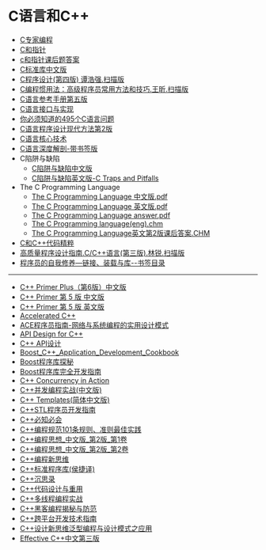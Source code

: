 # C语言和C++


* <a href="https://sn9.us/file/632278-375758992">C专家编程</a>
* <a href="https://sn9.us/file/632278-375759118">C和指针</a>
* <a href="https://sn9.us/file/632278-376032122">c和指针课后题答案</a>
* <a href="https://sn9.us/file/632278-413723421">C标准库中文版</a>
* <a href="https://sn9.us/file/632278-413723439">C程序设计(第四版) 谭浩强.扫描版</a>
* <a href="https://sn9.us/file/632278-413723433">C编程惯用法：高级程序员常用方法和技巧.王昕.扫描版</a>
* <a href="https://sn9.us/file/632278-413723430">C语言参考手册第五版</a>
* <a href="https://sn9.us/file/632278-376035626">C语言接口与实现</a>
* <a href="https://sn9.us/file/632278-376034345">你必须知道的495个C语言问题</a>
* <a href="https://sn9.us/file/632278-376033973">C语言程序设计现代方法第2版</a>
* <a href="https://sn9.us/file/632278-376033493">C语言核心技术</a>
* <a href="https://sn9.us/file/632278-376033508">C语言深度解剖-带书签版</a>
* C陷阱与缺陷
    * <a href="https://sn9.us/file/632278-376032403">C陷阱与缺陷中文版</a>
    * <a href="https://sn9.us/file/632278-413743884">C陷阱与缺陷英文版-C Traps and Pitfalls</a>
* The C Programming Language
    * <a href="https://sn9.us/file/632278-413723448">The C Programming Language 中文版.pdf</a>
    * <a href="https://sn9.us/file/632278-413723457">The C Programming Language 英文版.pdf</a>
    * <a href="https://sn9.us/file/632278-413723451">The C Programming Language answer.pdf</a>
    * <a href="https://sn9.us/file/632278-413723445">The C Programming language(eng).chm</a>
    * <a href="https://sn9.us/file/632278-413723454">The C Programming Language英文第2版课后答案.CHM</a>
* <a href="https://sn9.us/file/632278-376032115">C和C++代码精粹</a>
* <a href="https://sn9.us/file/632278-376035095">高质量程序设计指南.C/C++语言(第三版).林锐.扫描版</a>
* <a href="https://sn9.us/file/632278-383494044">程序员的自我修养—链接、装载与库--书签目录</a>


___

* <a href="https://sn9.us/file/632278-382829324">C++ Primer Plus（第6版）中文版</a>
* <a href="https://sn9.us/file/632278-376126118">C++ Primer 第 5 版 中文版</a>
* <a href="https://sn9.us/file/632278-375722464">C++ Primer 第 5 版 英文版</a>
* <a href="https://sn9.us/file/632278-376192138">Accelerated C++</a>
* <a href="https://sn9.us/file/632278-376163164">ACE程序员指南-网络与系统编程的实用设计模式</a>
* <a href="https://sn9.us/file/632278-375790397">API Design for C++</a>
* <a href="https://sn9.us/file/632278-375760951">C++ API设计</a>
* <a href="https://sn9.us/file/632278-376144337">Boost_C++_Application_Development_Cookbook</a>
* <a href="https://sn9.us/file/632278-376145819">Boost程序库探秘</a>
* <a href="https://sn9.us/file/632278-376148152">Boost程序库完全开发指南</a>
* <a href="https://sn9.us/file/632278-376166515">C++ Concurrency in Action</a>
* <a href="https://sn9.us/file/632278-375759973">C++并发编程实战(中文版)</a>
* <a href="https://sn9.us/file/632278-375712822">C++ Templates(简体中文版)</a>
* <a href="https://sn9.us/file/632278-376163878">C++STL程序员开发指南</a>
* <a href="https://sn9.us/file/632278-375794339">C++必知必会</a>
* <a href="https://sn9.us/file/632278-375712907">C++编程规范101条规则、准则最佳实践</a>
* <a href="https://sn9.us/file/632278-375713020">C++编程思想_中文版_第2版_第1卷</a>
* <a href="https://sn9.us/file/632278-375713065">C++编程思想_中文版_第2版_第2卷</a>
* <a href="https://sn9.us/file/632278-376163158">C++编程新思维</a>
* <a href="https://sn9.us/file/632278-375793834">C++标准程序库(侯捷译)</a>
* <a href="https://sn9.us/file/632278-375760243">C++沉思录</a>
* <a href="https://sn9.us/file/632278-375711926">C++代码设计与重用</a>
* <a href="https://sn9.us/file/632278-375712103">C++多线程编程实战</a>
* <a href="https://sn9.us/file/632278-375712244">C++黑客编程揭秘与防范</a>
* <a href="https://sn9.us/file/632278-375713290">C++跨平台开发技术指南</a>
* <a href="https://sn9.us/file/632278-376162906">C++设计新思维泛型编程与设计模式之应用</a>
* <a href="https://sn9.us/file/632278-375726523">Effective C++中文第三版</a>




















